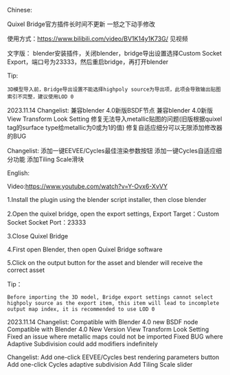 <!--
 * @Author: your name
 * @Date: 2022-04-30 00:37:03
 * @LastEditTime: 2022-04-30 00:39:23
 * @LastEditors: Please set LastEditors
 * @Description: 打开koroFileHeader查看配置 进行设置: https://github.com/OBKoro1/koro1FileHeader/wiki/%E9%85%8D%E7%BD%AE
 * @FilePath: \Fix_Quixel_Bridge_Addon-1\README.md
-->

Chinese:

Quixel Bridge官方插件长时间不更新
一怒之下动手修改

使用方式：https://www.bilibili.com/video/BV1K14y1K73G/ 见视频

文字版：
    blender安装插件，关闭blender，bridge导出设置选择Custom Socket Export，端口号为23333，然后重启bridge，再打开blender

Tip:

    3D模型导入前，Bridge导出设置不能选择highpoly source为导出项，此项会导致输出贴图索引不完整，建议使用LOD 0

2023.11.14 Changelist:
        兼容blender 4.0新版BSDF节点
        兼容blender 4.0新版View Transform Look Setting
        修复无法导入metallic贴图的问题(旧版根据quixel tag的surface type给metallic为0或为1的值)
        修复自适应细分可以无限添加修改器的BUG

Changelist:
        添加一键EEVEE/Cycles最佳渲染参数按钮
        添加一键Cycles自适应细分功能
        添加Tiling Scale滑块

English:

Video:https://www.youtube.com/watch?v=Y-Ovx6-XvVY

1.Install the plugin using the blender script installer, then close blender

2.Open the quixel bridge, open the export settings,
    Export Target：Custom Socket 
    Socket Port：23333

3.Close Quixel Bridge

4.First open Blender, then open Quixel Bridge software

5.Click on the output button for the asset and blender will receive the correct asset

Tip：

    Before importing the 3D model, Bridge export settings cannot select highpoly source as the export item, this item will lead to incomplete output map index, it is recommended to use LOD 0

2023.11.14 Changelist:
        Compatible with Blender 4.0 new BSDF node
        Compatible with Blender 4.0 New Version View Transform Look Setting
        Fixed an issue where metallic maps could not be imported
        Fixed BUG where Adaptive Subdivision could add modifiers indefinitely

Changelist:
        Add one-click EEVEE/Cycles best rendering parameters button
        Add one-click Cycles adaptive subdivision
        Add Tiling Scale slider

